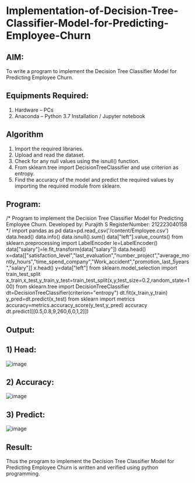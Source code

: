 # Implementation-of-Decision-Tree-Classifier-Model-for-Predicting-Employee-Churn

## AIM:
To write a program to implement the Decision Tree Classifier Model for Predicting Employee Churn.

## Equipments Required:
1. Hardware – PCs
2. Anaconda – Python 3.7 Installation / Jupyter notebook

## Algorithm
1. Import the required libraries.
2. Upload and read the dataset.
3. Check for any null values using the isnull() function.
4. From sklearn.tree import DecisionTreeClassifier and use criterion as entropy.
5. Find the accuracy of the model and predict the required values by importing the required module from sklearn. 

## Program:

/*
Program to implement the Decision Tree Classifier Model for Predicting Employee Churn.
Developed by: Purajith S
RegisterNumber: 212223040158
*/
import pandas as pd
data=pd.read_csv('/content/Employee.csv')
data.head()
data.info()
data.isnull().sum()
data["left"].value_counts()
from sklearn.preprocessing import LabelEncoder
le=LabelEncoder()
data["salary"]=le.fit_transform(data["salary"])
data.head()
x=data[["satisfaction_level","last_evaluation","number_project","average_montly_hours","time_spend_company","Work_accident","promotion_last_5years","salary"]]
x.head()
y=data["left"]
from sklearn.model_selection import train_test_split
x_train,x_test,y_train,y_test=train_test_split(x,y,test_size=0.2,random_state=100)
from sklearn.tree import DecisionTreeClassifier
dt=DecisionTreeClassifier(criterion="entropy")
dt.fit(x_train,y_train)
y_pred=dt.predict(x_test)
from sklearn import metrics
accuracy=metrics.accuracy_score(y_test,y_pred)
accuracy
dt.predict([[0.5,0.8,9,260,6,0,1,2]])


## Output:

## 1) Head:
![image](https://github.com/Purajiths/Implementation-of-Decision-Tree-Classifier-Model-for-Predicting-Employee-Churn/assets/145548193/0ea5572a-0202-4c40-b883-6fbeb1afa092)

## 2) Accuracy:
![image](https://github.com/Purajiths/Implementation-of-Decision-Tree-Classifier-Model-for-Predicting-Employee-Churn/assets/145548193/9cab696e-b56b-4088-98eb-c4dbcc077d40)

## 3) Predict:
![image](https://github.com/Purajiths/Implementation-of-Decision-Tree-Classifier-Model-for-Predicting-Employee-Churn/assets/145548193/1bf92d42-35d8-4a2a-8f85-e8a5229cee49)


## Result:
Thus the program to implement the  Decision Tree Classifier Model for Predicting Employee Churn is written and verified using python programming.

